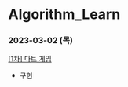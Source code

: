 # Algorithm_Learn
### 2023-03-02 (목)
[[1차] 다트 게임](https://school.programmers.co.kr/learn/courses/30/lessons/17682)
- 구현
